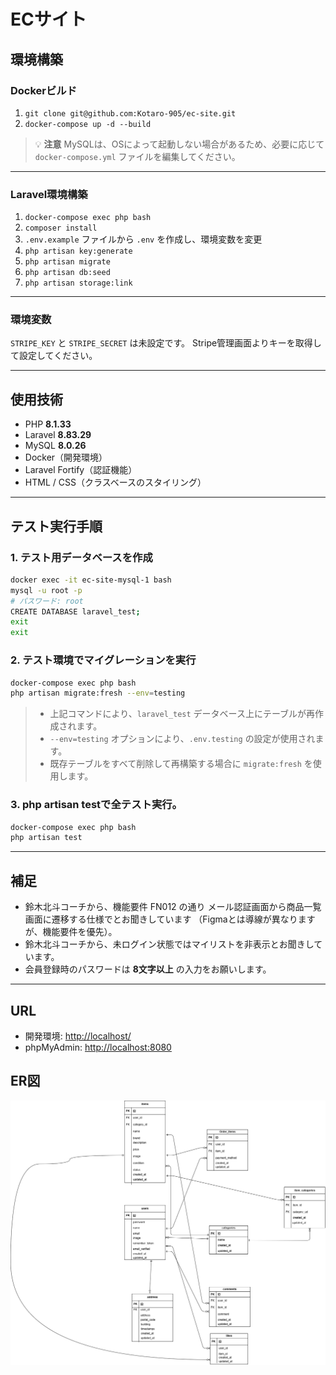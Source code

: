 # ECサイト

## 環境構築

### Dockerビルド

1. `git clone git@github.com:Kotaro-905/ec-site.git`
2. `docker-compose up -d --build`

> 💡 **注意**
> MySQLは、OSによって起動しない場合があるため、必要に応じて
> `docker-compose.yml` ファイルを編集してください。

---

### Laravel環境構築

1. `docker-compose exec php bash`
2. `composer install`
3. `.env.example` ファイルから `.env` を作成し、環境変数を変更
4. `php artisan key:generate`
5. `php artisan migrate`
6. `php artisan db:seed`
7. `php artisan storage:link`

---

### 環境変数

`STRIPE_KEY` と `STRIPE_SECRET` は未設定です。
Stripe管理画面よりキーを取得して設定してください。

---

## 使用技術

* PHP **8.1.33**
* Laravel **8.83.29**
* MySQL **8.0.26**
* Docker（開発環境）
* Laravel Fortify（認証機能）
* HTML / CSS（クラスベースのスタイリング）

---

## テスト実行手順

### 1. テスト用データベースを作成

```bash
docker exec -it ec-site-mysql-1 bash
mysql -u root -p
# パスワード: root
CREATE DATABASE laravel_test;
exit
exit
```

### 2. テスト環境でマイグレーションを実行

```bash
docker-compose exec php bash
php artisan migrate:fresh --env=testing
```

> * 上記コマンドにより、`laravel_test` データベース上にテーブルが再作成されます。
> * `--env=testing` オプションにより、`.env.testing` の設定が使用されます。
> * 既存テーブルをすべて削除して再構築する場合に `migrate:fresh` を使用します。

### 3. php artisan testで全テスト実行。

```bash
docker-compose exec php bash
php artisan test
```

---

## 補足

* 鈴木北斗コーチから、機能要件 FN012 の通り メール認証画面から商品一覧画面に遷移する仕様でとお聞きしています （Figmaとは導線が異なりますが、機能要件を優先）。
* 鈴木北斗コーチから、未ログイン状態ではマイリストを非表示とお聞きしています。
* 会員登録時のパスワードは **8文字以上** の入力をお願いします。

---

## URL

* 開発環境: [http://localhost/](http://localhost/)
* phpMyAdmin: [http://localhost:8080](http://localhost:8080/index.php?route=/database/structure&db=information_schema)

## ER図
![alt](.drawio.png)
